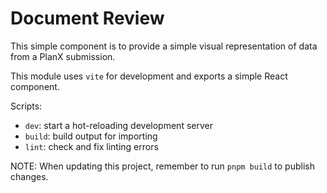 # Document Review

This simple component is to provide a simple visual representation of data from a PlanX submission.

This module uses `vite` for development and exports a simple React component.

Scripts:

  * `dev`: start a hot-reloading development server
  * `build`: build output for importing
  * `lint`: check and fix linting errors

NOTE: When updating this project, remember to run `pnpm build` to publish changes.
